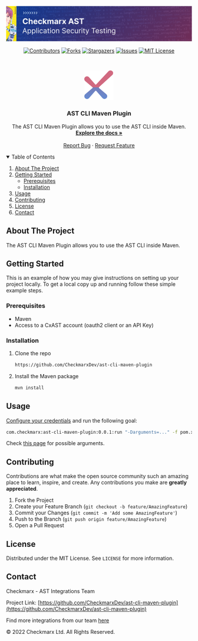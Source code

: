 <!--
*** Thanks for checking out the AST CLI Maven Plugin. If you have a suggestion
*** that would make this better, please fork the repo and create a pull request
*** or simply open an issue with the tag "enhancement".
*** Thanks again! Now go create something AMAZING! :D
-->

<img src="https://raw.githubusercontent.com/Checkmarx/ci-cd-integrations/main/.images/banner.png">
<br />
<div align="center">

[![Contributors][contributors-shield]][contributors-url]
[![Forks][forks-shield]][forks-url]
[![Stargazers][stars-shield]][stars-url]
[![Issues][issues-shield]][issues-url]
[![MIT License][license-shield]][license-url]



</div>
<br />
<p align="center">
  <a href="https://github.com/CheckmarxDev/ast-cli-maven-plugin">
    <img src="https://raw.githubusercontent.com/Checkmarx/ci-cd-integrations/main/.images/logo.png" alt="Logo" width="80" height="80" />
  </a>


<h3 align="center">AST CLI Maven Plugin</h3>
  <p align="center">
    The AST CLI Maven Plugin allows you to use the AST CLI inside Maven.
    <br />
    <a href=""><strong>Explore the docs »</strong></a>
    <br />
    <br />
    <a href="https://github.com/CheckmarxDev/ast-cli-maven-plugin/issues/new">Report Bug</a>
    ·
    <a href="https://github.com/CheckmarxDev/ast-cli-maven-plugin/issues/new">Request Feature</a>
  </p>
</p>



<!-- TABLE OF CONTENTS -->
<details open="open">
  <summary>Table of Contents</summary>
  <ol>
    <li>
      <a href="#about-the-project">About The Project</a>
    </li>
    <li>
      <a href="#getting-started">Getting Started</a>
      <ul>
        <li><a href="#prerequisites">Prerequisites</a></li>
        <li><a href="#installation">Installation</a></li>
      </ul>
    </li>
    <li><a href="#usage">Usage</a></li>
    <li><a href="#contributing">Contributing</a></li>
    <li><a href="#license">License</a></li>
    <li><a href="#contact">Contact</a></li>
  </ol>
</details>



<!-- ABOUT THE PROJECT -->
## About The Project

The AST CLI Maven Plugin allows you to use the AST CLI inside Maven.


<!-- GETTING STARTED -->
## Getting Started

This is an example of how you may give instructions on setting up your project locally.
To get a local copy up and running follow these simple example steps.

### Prerequisites

- Maven
- Access to a CxAST account (oauth2 client or an API Key)


### Installation

1. Clone the repo
   ```sh
   https://github.com/CheckmarxDev/ast-cli-maven-plugin
   ```
2. Install the Maven package
   ```sh
   mvn install
   ```


<!-- USAGE EXAMPLES -->
## Usage
[Configure your credentials](https://checkmarx.atlassian.net/wiki/spaces/AST/pages/6025543721/Authentication+for+CxAST+CLI+and+Plugins) and run the following goal:
   ```sh
   com.checkmarx:ast-cli-maven-plugin:0.0.1:run "-Darguments=..." -f pom.xml
   ```
Check [this page](https://checkmarx.atlassian.net/wiki/spaces/AST/pages/3039953091/CLI+Commands) for possible arguments.

<!-- CONTRIBUTING -->
## Contributing

Contributions are what make the open source community such an amazing place to learn, inspire, and create. Any contributions you make are **greatly appreciated**.

1. Fork the Project
2. Create your Feature Branch (`git checkout -b feature/AmazingFeature`)
3. Commit your Changes (`git commit -m 'Add some AmazingFeature'`)
4. Push to the Branch (`git push origin feature/AmazingFeature`)
5. Open a Pull Request



<!-- LICENSE -->
## License

Distributed under the MIT License. See `LICENSE` for more information.



<!-- CONTACT -->
## Contact

Checkmarx - AST Integrations Team

Project Link: [https://github.com/CheckmarxDev/ast-cli-maven-plugin](https://github.com/CheckmarxDev/ast-cli-maven-plugin)

Find more integrations from our team [here](https://github.com/Checkmarx/ci-cd-integrations#checkmarx-ast-integrations)

© 2022 Checkmarx Ltd. All Rights Reserved.

<!-- MARKDOWN LINKS & IMAGES -->
<!-- https://www.markdownguide.org/basic-syntax/#reference-style-links -->
[contributors-shield]: https://img.shields.io/github/contributors/CheckmarxDev/ast-cli-maven-plugin.svg?style=flat-square
[contributors-url]: https://github.com/CheckmarxDev/ast-cli-maven-plugin/graphs/contributors
[forks-shield]: https://img.shields.io/github/forks/CheckmarxDev/ast-cli-maven-plugin.svg?style=flat-square
[forks-url]: https://github.com/CheckmarxDev/ast-cli-maven-plugin/network/members
[stars-shield]: https://img.shields.io/github/stars/CheckmarxDev/ast-cli-maven-plugin.svg?style=flat-square
[stars-url]: https://github.com/CheckmarxDev/ast-cli-maven-plugin/stargazers
[issues-shield]: https://img.shields.io/github/issues/CheckmarxDev/ast-cli-maven-plugin.svg?style=flat-square
[issues-url]: https://github.com/CheckmarxDev/ast-cli-maven-plugin/issues
[license-shield]: https://img.shields.io/github/license/CheckmarxDev/ast-cli-maven-plugin.svg?style=flat-square
[license-url]: https://github.com/CheckmarxDev/ast-cli-maven-plugin/blob/master/LICENSE
[product-screenshot]: images/screenshot.png
